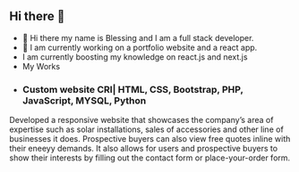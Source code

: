 ## Hi there 👋
- 🔭 Hi there my name is Blessing and I am a full stack developer.
- 🌱 I am currently working on a portfolio website and a react app.
- I am currently boosting my knowledge on react.js and next.js
- My Works
- <h3>Custom website CRI| HTML, CSS, Bootstrap, PHP, JavaScript, MYSQL, Python </h3>
Developed a responsive website that showcases the company’s area of expertise
such as solar installations, sales of accessories and other line of businesses it does.
Prospective buyers can also view free quotes inline with their eneeyy demands.
It also allows for users and prospective buyers to show their interests by filling out the contact 
form or place-your-order form.
<!-- <img src=">

Admin web app| HTML, CSS, Bootstrap, PHP, JavaScript, MYSQL
The admin site allows for sessions, log in and log out, performing basic changes to the 
parent website by interacting with the database using basic CRUD operations.
Blogsite| HTML, CSS, Bootstrap, PHP, JavaScript, MYSQL
I single-handedly developed a blog website using bootstrap frameworks, The blog website gives 
room for comments and contributions and for publication by the admin before being made 
public.
Calculator app| React.js, JSX, Bootstrap
A calculator react app that allows for basic calculations styled usingWorks.strap library.-->
<!--
**OlasEnterprise/OlasEnterprise** is a ✨ _special_ ✨ repository because its `README.md` (this file) appears on your GitHub profile.

Here are some ideas to get you started:

- 🔭 I’m currently working on ...
- 🌱 I’m currently learning ...
- 👯 I’m looking to collaborate on ...
- 🤔 I’m looking for help with ...
- 💬 Ask me about ...
- 📫 How to reach me: ...
- 😄 Pronouns: ...
- ⚡ Fun fact: ...
-->
